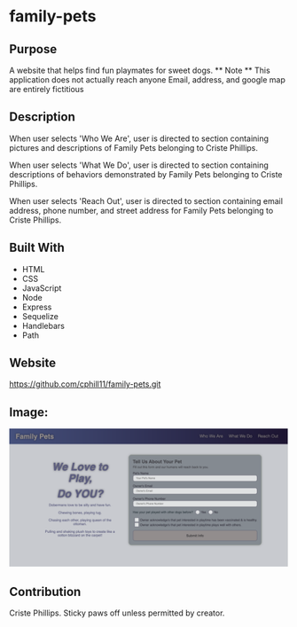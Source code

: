# family-pets

## Purpose
A website that helps find fun playmates for sweet dogs.
** Note **
This application does not actually reach anyone
Email, address, and google map are entirely fictitious

## Description
When user selects 'Who We Are', user is directed to section containing pictures and descriptions of Family Pets belonging to Criste Phillips.

When user selects 'What We Do', user is directed to section containing descriptions of behaviors demonstrated by Family Pets belonging to Criste Phillips.

When user selects 'Reach Out', user is directed to section containing email address, phone number, and street address for  Family Pets belonging to Criste Phillips.

## Built With
* HTML
* CSS
* JavaScript
* Node
* Express
* Sequelize
* Handlebars
* Path

## Website
https://github.com/cphill11/family-pets.git


## Image: 
![Screenshot](public/template/assets/images/screenshot.png)
## Contribution
Criste Phillips.  Sticky paws off unless permitted by creator.